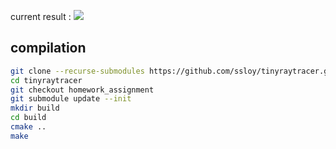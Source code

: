 current result : 
![](raw.githubusercontent.com/Braquemarok/tinyraytracer_Kohler_Martinetto/main/out.jpg)

## compilation
```sh
git clone --recurse-submodules https://github.com/ssloy/tinyraytracer.git
cd tinyraytracer
git checkout homework_assignment
git submodule update --init
mkdir build
cd build
cmake ..  
make
```

